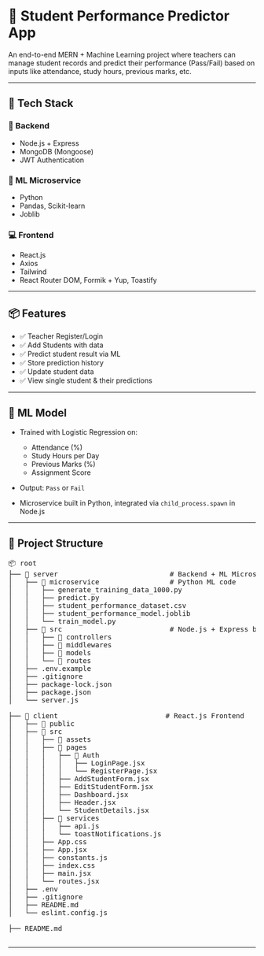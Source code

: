 # 🧠 Student Performance Predictor App

An end-to-end MERN + Machine Learning project where teachers can manage student records and predict their performance (Pass/Fail) based on inputs like attendance, study hours, previous marks, etc.

---

## 🚀 Tech Stack

### 🔧 Backend
- Node.js + Express
- MongoDB (Mongoose)
- JWT Authentication

### 🤖 ML Microservice
- Python
- Pandas, Scikit-learn
- Joblib

### 💻 Frontend
- React.js
- Axios
- Tailwind
- React Router DOM, Formik + Yup, Toastify

---

## 📦 Features

- ✅ Teacher Register/Login
- ✅ Add Students with data
- ✅ Predict student result via ML
- ✅ Store prediction history
- ✅ Update student data
- ✅ View single student & their predictions

---

## 🧮 ML Model

- Trained with Logistic Regression on:
  - Attendance (%)
  - Study Hours per Day
  - Previous Marks (%)
  - Assignment Score

- Output: `Pass` or `Fail`

- Microservice built in Python, integrated via `child_process.spawn` in Node.js

---

## 📁 Project Structure
<pre>
📦 root
├── 📁 server                           # Backend + ML Microservice
│   ├── 📁 microservice                 # Python ML code
│   │   ├── generate_training_data_1000.py
│   │   ├── predict.py
│   │   ├── student_performance_dataset.csv
│   │   ├── student_performance_model.joblib
│   │   └── train_model.py
│   ├── 📁 src                          # Node.js + Express backend
│   │   ├── 📁 controllers
│   │   ├── 📁 middlewares
│   │   ├── 📁 models
│   │   └── 📁 routes
│   ├── .env.example
│   ├── .gitignore
│   ├── package-lock.json
│   ├── package.json
│   └── server.js

├── 📁 client                          # React.js Frontend
│   ├── 📁 public
│   ├── 📁 src
│   │   ├── 📁 assets
│   │   ├── 📁 pages
│   │   │   ├── 📁 Auth
│   │   │   │   ├── LoginPage.jsx
│   │   │   │   └── RegisterPage.jsx
│   │   │   ├── AddStudentForm.jsx
│   │   │   ├── EditStudentForm.jsx
│   │   │   ├── Dashboard.jsx
│   │   │   ├── Header.jsx
│   │   │   └── StudentDetails.jsx
│   │   ├── 📁 services
│   │   │   ├── api.js
│   │   │   └── toastNotifications.js
│   │   ├── App.css
│   │   ├── App.jsx
│   │   ├── constants.js
│   │   ├── index.css
│   │   ├── main.jsx
│   │   └── routes.jsx
│   ├── .env
│   ├── .gitignore
│   ├── README.md
│   └── eslint.config.js

├── README.md

</pre>

---

